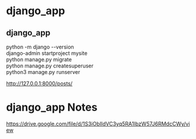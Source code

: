# django_app
django_app
-------------------------
python -m django --version </br>
django-admin startproject mysite </br>
python manage.py migrate </br>
python manage.py createsuperuser </br>
python3 manage.py runserver

http://127.0.0.1:8000/posts/

# django_app Notes
https://drive.google.com/file/d/1S3iObIIdVC3yq5RA1IbzW57J6RMdcCWy/view

